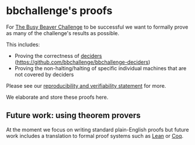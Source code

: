 # bbchallenge's proofs

For [The Busy Beaver Challenge](https://bbchallenge.org) to be successful we want to formally prove as many of the challenge's results as possible.

This includes:
- Proving the correctness of [deciders](https://bbchallenge.org/method#deciders) (https://github.com/bbchallenge/bbchallenge-deciders)
- Proving the non-halting/halting of specific individual machines that are not covered by deciders

Please see our [reproducibility and verifiability statement](https://bbchallenge.org/method#reproducibility-and-verifiability-statement) for more.

We elaborate and store these proofs here.

## Future work: using theorem provers

At the moment we focus on writing standard plain-English proofs but future work includes a translation to formal proof systems such as [Lean](https://leanprover.github.io/) or [Coq](https://coq.inria.fr/).
